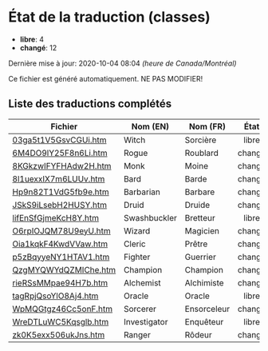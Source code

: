 # État de la traduction (classes)

 * **libre**: 4
 * **changé**: 12


Dernière mise à jour: 2020-10-04 08:04 *(heure de Canada/Montréal)*

Ce fichier est généré automatiquement. NE PAS MODIFIER!
## Liste des traductions complétés

| Fichier   | Nom (EN)    | Nom (FR)    | État |
|-----------|-------------|-------------|:----:|
|[03ga5t1V5GsvCGUi.htm](classes/03ga5t1V5GsvCGUi.htm)|Witch|Sorcière|libre|
|[6M4DO9lY25F8n6Li.htm](classes/6M4DO9lY25F8n6Li.htm)|Rogue|Roublard|changé|
|[8KGkzwIFYFHAdw2H.htm](classes/8KGkzwIFYFHAdw2H.htm)|Monk|Moine|changé|
|[8l1uexxIX7m6LUUv.htm](classes/8l1uexxIX7m6LUUv.htm)|Bard|Barde|changé|
|[Hp9n82T1VdG5fb9e.htm](classes/Hp9n82T1VdG5fb9e.htm)|Barbarian|Barbare|changé|
|[JSkS9iLsebH2HUSY.htm](classes/JSkS9iLsebH2HUSY.htm)|Druid|Druide|changé|
|[lifEnSfGjmeKcH8Y.htm](classes/lifEnSfGjmeKcH8Y.htm)|Swashbuckler|Bretteur|libre|
|[O6rpIOJQM78U9eyU.htm](classes/O6rpIOJQM78U9eyU.htm)|Wizard|Magicien|changé|
|[Oia1kqkF4KwdVVaw.htm](classes/Oia1kqkF4KwdVVaw.htm)|Cleric|Prêtre|changé|
|[p5zBqyyeNY1HTAV1.htm](classes/p5zBqyyeNY1HTAV1.htm)|Fighter|Guerrier|changé|
|[QzgMYQWYdQZMIChe.htm](classes/QzgMYQWYdQZMIChe.htm)|Champion|Champion|changé|
|[rieRSsMMpae94H7b.htm](classes/rieRSsMMpae94H7b.htm)|Alchemist|Alchimiste|changé|
|[tagRpjQsoYlO8Aj4.htm](classes/tagRpjQsoYlO8Aj4.htm)|Oracle|Oracle|libre|
|[WpMQGtgz46Cc5onF.htm](classes/WpMQGtgz46Cc5onF.htm)|Sorcerer|Ensorceleur|changé|
|[WreDTLuWC5Kqsglb.htm](classes/WreDTLuWC5Kqsglb.htm)|Investigator|Enquêteur|libre|
|[zk0K5exx506ukJns.htm](classes/zk0K5exx506ukJns.htm)|Ranger|Rôdeur|changé|

